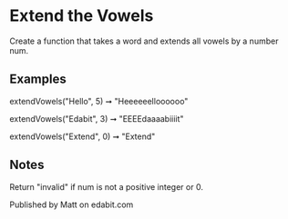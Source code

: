# Extend the Vowels

Create a function that takes a word and extends all vowels by a number num.

## Examples

extendVowels("Hello", 5) ➞ "Heeeeeelloooooo"

extendVowels("Edabit", 3) ➞ "EEEEdaaaabiiiit"

extendVowels("Extend", 0) ➞ "Extend"

## Notes

Return "invalid" if num is not a positive integer or 0.

Published by Matt on edabit.com
